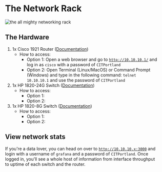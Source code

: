 # The Network Rack
![the all mighty networking rack](https://gfycat.com/enlightenedrightherring)

## The Hardware
1. 1x Cisco 1921 Router ([Documentation](#Documentation/cisco-1921.pdf))
    * How to access: 
        * Option 1: Open a web browser and go to [`http://10.10.10.1/`](http://10.10.10.1) and log in as `cisco` with a password of `CITPortland` 
        * Option 2: Open Terminal (Linux/MacOS) or Command Prompt (Windows) and type in the following command: `telnet 10.10.10.1` and use the password of `CITPortland`
2. 1x HP 1820-24G Switch ([Documentation](#Documentation/hpe-1820-series.pdf))
    * How to access:
        * Option 1: 
        * Option 2:
3. 1x HP 1820-8G Switch ([Documentation](#Documentation/hpe-1820-series.pdf))
    * How to access:
        * Option 1:
        * Option 2:

## View network stats
If you're a data lover, you can head on over to [`http://10.10.10.x:3000`](http://10.10.10.:3000) and login with a username of `grafana` and a password of `CITPortland`. Once logged in, you'll see a whole host of information from interface throughput to uptime of each switch and the router.